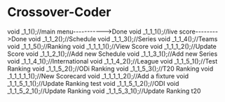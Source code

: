# Crossover-Coder
void _1_1();//main menu----------->Done
void _1_1_1();//live score-------->Done
void _1_1_2();//Schedule
void _1_1_3();//Series
void _1_1_4();//Teams
void _1_1_5();//Ranking
void _1_1_1_1();//View Score
void _1_1_1_2();//Update Score
void _1_1_2_1();//Add new Schedule
void _1_1_3_1();//Add new Series
void _1_1_4_1();//International
void _1_1_4_2();//League
void _1_1_5_1();//Test Ranking
void _1_1_5_2();//ODi Ranking
void _1_1_5_3();//T20  Ranking
void _1_1_1_1_1();//New Scorecard
void _1_1_1_1_2();//Add a fixture
void _1_1_5_1_1();//Update Ranking test
void _1_1_5_1_2();//ODI
void _1_1_5_2_1();//Update Ranking
void _1_1_5_3_1();//Update Ranking t20
